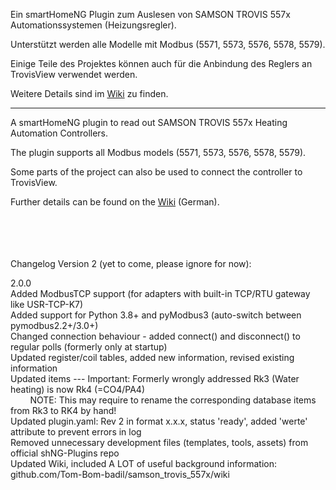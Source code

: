 Ein smartHomeNG Plugin zum Auslesen von SAMSON TROVIS 557x Automationssystemen (Heizungsregler).

Unterstützt werden alle Modelle mit Modbus (5571, 5573, 5576, 5578, 5579).

Einige Teile des Projektes können auch für die Anbindung des Reglers an TrovisView verwendet werden.

Weitere Details sind im [Wiki](https://github.com/Tom-Bom-badil/samson_trovis_557x/wiki) zu finden.

------------

A smartHomeNG plugin to read out SAMSON TROVIS 557x Heating Automation Controllers.

The plugin supports all Modbus models (5571, 5573, 5576, 5578, 5579).

Some parts of the project can also be used to connect the controller to TrovisView.

Further details can be found on the [Wiki](https://github.com/Tom-Bom-badil/samson_trovis_557x/wiki) (German).


<br/><br/><br/><br/>
Changelog Version 2 (yet to come, please ignore for now):

2.0.0<br/>
Added ModbusTCP support (for adapters with built-in TCP/RTU gateway like USR-TCP-K7)<br/>
Added support for Python 3.8+ and pyModbus3 (auto-switch between pymodbus2.2+/3.0+)<br/>
Changed connection behaviour - added connect() and disconnect() to regular polls (formerly only at startup)<br/>
Updated register/coil tables, added new information, revised existing information<br/>
Updated items --- Important: Formerly wrongly addressed Rk3 (Water heating) is now Rk4 (=CO4/PA4)<br/>
&nbsp;&nbsp;&nbsp;&nbsp;&nbsp;&nbsp;&nbsp;&nbsp;NOTE: This may require to rename the corresponding database items from Rk3 to RK4 by hand!<br/>
Updated plugin.yaml: Rev 2 in format x.x.x, status 'ready', added 'werte' attribute to prevent errors in log<br/>
Removed unnecessary development files (templates, tools, assets) from official shNG-Plugins repo<br/>
Updated Wiki, included A LOT of useful background information: github.com/Tom-Bom-badil/samson_trovis_557x/wiki
